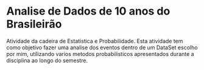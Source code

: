 # Analise de Dados de 10 anos do Brasileirão
Atividade da cadeira de Estatistica e Probabilidade.
Esta atividade tem como objetivo fazer uma analise dos eventos dentro de um DataSet escolho por mim, utilizando varios metodos probabilisticos apresentados durante a disciplina ao longo do semestre.

